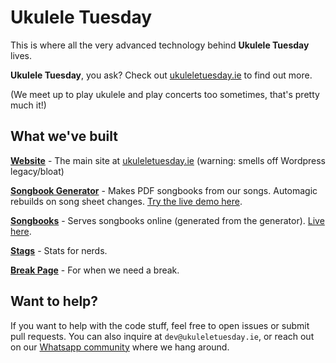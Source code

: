 # Ukulele Tuesday

This is where all the very advanced technology behind **Ukulele Tuesday** lives.

**Ukulele Tuesday**, you ask? Check out [ukuleletuesday.ie](https://ukuleletuesday.ie) to find out more.

(We meet up to play ukulele and play concerts too sometimes, that's pretty much it!)

## What we've built

**[Website](https://github.com/UkuleleTuesday/website)** - The main site at [ukuleletuesday.ie](https://ukuleletuesday.ie) (warning: smells off Wordpress legacy/bloat)

**[Songbook Generator](https://github.com/UkuleleTuesday/songbook-generator)** - Makes PDF songbooks from our songs. Automagic rebuilds on song sheet changes. [Try the live demo here](https://ukuleletuesday.github.io/songbook-generator/).

**[Songbooks](https://github.com/UkuleleTuesday/songbooks)** - Serves songbooks online (generated from the generator). [Live here](https://songbooks.ukuleletuesday.ie/).

**[Stags](https://github.com/UkuleleTuesday/stats)** - Stats for nerds.

**[Break Page](https://github.com/UkuleleTuesday/break-page)** - For when we need a break.

## Want to help?

If you want to help with the code stuff, feel free to open issues or submit pull requests. You can also inquire at `dev@ukuleletuesday.ie`, or reach out on our [Whatsapp community](https://www.ukuleletuesday.ie/whatsapp/) where we hang around.
